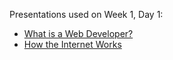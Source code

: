 Presentations used on Week 1, Day 1:
- [What is a Web Developer?](https://docs.google.com/presentation/d/17fM1egq0UN8Ko8b0iVRD90wAg-phXs1g4yq_OGUW9Ts/edit?usp=sharing)
- [How the Internet Works](https://docs.google.com/presentation/d/1eQd1PLrOT-YO-2VvPWQFPFUdKTo9iU6sa6mHae8VDTA/edit?usp=sharing)
